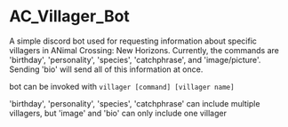 # AC_Villager_Bot

A simple discord bot used for requesting information about specific villagers in ANimal Crossing: New Horizons. Currently, the commands
are 'birthday', 'personality', 'species', 'catchphrase', and 'image/picture'. Sending 'bio' will send all of this information at once.

bot can be invoked with `villager [command] [villager name]`

'birthday', 'personality', 'species', 'catchphrase' can include multiple villagers, but 'image' and 'bio' can only include one villager

